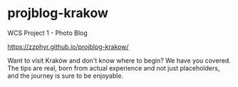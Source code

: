 # projblog-krakow
WCS Project 1 - Photo Blog

https://zzphyr.github.io/projblog-krakow/



Want to visit Kraków and don't know where to begin? We have you covered. The tips are real, born from actual experience and not just placeholders, and the journey is sure to be enjoyable.

